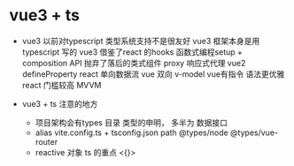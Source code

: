 # vue3 + ts
- vue3 以前对typescript 类型系统支持不是很友好
    vue3 框架本身是用typescript 写的
    vue3 借鉴了react 的hooks 函数式编程setup + composition API 抛弃了落后的类式组件
    proxy 响应式代理 vue2 defineProperty
    react 单向数据流 vue 双向 v-model
    vue有指令 语法更优雅 react 门槛较高
    MVVM 

- vue3 + ts 注意的地方
    - 项目架构会有types 目录 类型的申明， 多半为 数据接口
    - alias vite.config.ts + tsconfig.json
        path @types/node
        @types/vue-router
    - reactive 对象 ts 的重点
        <{}>